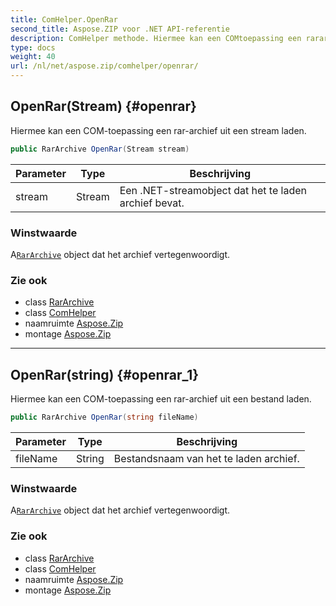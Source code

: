 ```yaml
---
title: ComHelper.OpenRar
second_title: Aspose.ZIP voor .NET API-referentie
description: ComHelper methode. Hiermee kan een COMtoepassing een rararchief uit een stream laden.
type: docs
weight: 40
url: /nl/net/aspose.zip/comhelper/openrar/
---
```

## OpenRar(Stream) {#openrar}

Hiermee kan een COM-toepassing een rar-archief uit een stream laden.

```csharp
public RarArchive OpenRar(Stream stream)
```

| Parameter | Type | Beschrijving |
| --- | --- | --- |
| stream | Stream | Een .NET-streamobject dat het te laden archief bevat. |

### Winstwaarde

A[`RarArchive`](../../../aspose.zip.rar/rararchive/) object dat het archief vertegenwoordigt.

### Zie ook

* class [RarArchive](../../../aspose.zip.rar/rararchive/)
* class [ComHelper](../)
* naamruimte [Aspose.Zip](../../comhelper/)
* montage [Aspose.Zip](../../../)

---

## OpenRar(string) {#openrar_1}

Hiermee kan een COM-toepassing een rar-archief uit een bestand laden.

```csharp
public RarArchive OpenRar(string fileName)
```

| Parameter | Type | Beschrijving |
| --- | --- | --- |
| fileName | String | Bestandsnaam van het te laden archief. |

### Winstwaarde

A[`RarArchive`](../../../aspose.zip.rar/rararchive/) object dat het archief vertegenwoordigt.

### Zie ook

* class [RarArchive](../../../aspose.zip.rar/rararchive/)
* class [ComHelper](../)
* naamruimte [Aspose.Zip](../../comhelper/)
* montage [Aspose.Zip](../../../)


